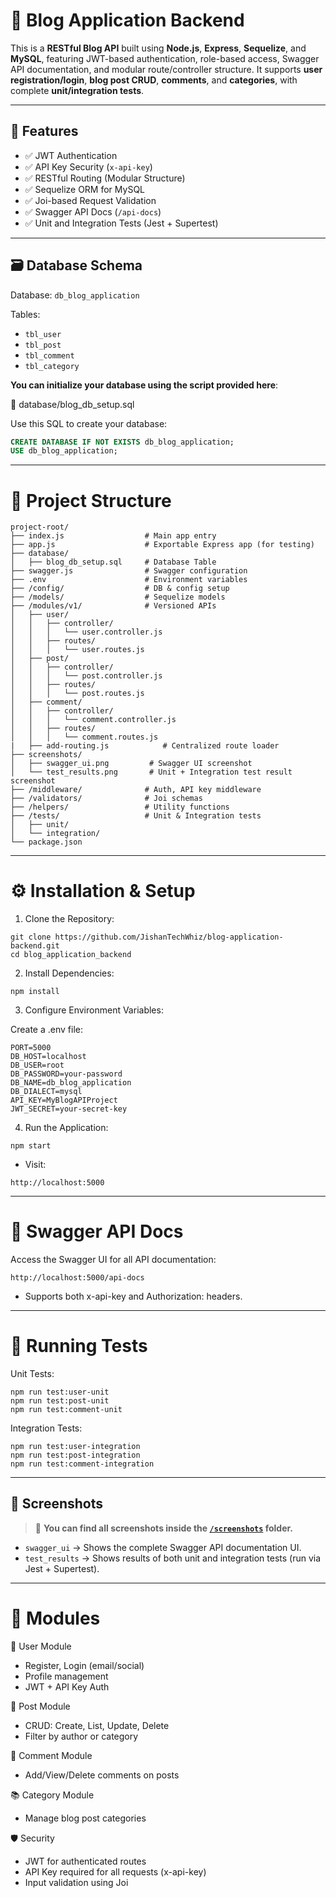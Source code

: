 # 📝 Blog Application Backend

This is a **RESTful Blog API** built using **Node.js**, **Express**, **Sequelize**, and **MySQL**, featuring JWT-based authentication, role-based access, Swagger API documentation, and modular route/controller structure. It supports **user registration/login**, **blog post CRUD**, **comments**, and **categories**, with complete **unit/integration tests**.

---

## 🚀 Features

- ✅ JWT Authentication
- ✅ API Key Security (`x-api-key`)
- ✅ RESTful Routing (Modular Structure)
- ✅ Sequelize ORM for MySQL
- ✅ Joi-based Request Validation
- ✅ Swagger API Docs (`/api-docs`)
- ✅ Unit and Integration Tests (Jest + Supertest)

---

## 🗃️ Database Schema

Database: `db_blog_application`

Tables:

- `tbl_user`
- `tbl_post`
- `tbl_comment`
- `tbl_category`

**You can initialize your database using the script provided here**:

📄 database/blog_db_setup.sql

Use this SQL to create your database:

```sql
CREATE DATABASE IF NOT EXISTS db_blog_application;
USE db_blog_application;
```

---

# 📁 Project Structure


```
project-root/
├── index.js                  # Main app entry
├── app.js                    # Exportable Express app (for testing)
├── database/
│   ├── blog_db_setup.sql     # Database Table
├── swagger.js                # Swagger configuration
├── .env                      # Environment variables
├── /config/                  # DB & config setup
├── /models/                  # Sequelize models
├── /modules/v1/              # Versioned APIs
│   ├── user/
│   │   ├── controller/
│   │   │   └── user.controller.js
│   │   ├── routes/
│   │   │   └── user.routes.js
│   ├── post/
│   │   ├── controller/
│   │   │   └── post.controller.js
│   │   ├── routes/
│   │   │   └── post.routes.js
│   ├── comment/
│   │   ├── controller/
│   │   │   └── comment.controller.js
│   │   ├── routes/
│   │   │   └── comment.routes.js
|   ├── add-routing.js            # Centralized route loader
├── screenshots/
│   ├── swagger_ui.png         # Swagger UI screenshot
│   └── test_results.png       # Unit + Integration test result screenshot
├── /middleware/              # Auth, API key middleware
├── /validators/              # Joi schemas
├── /helpers/                 # Utility functions
├── /tests/                   # Unit & Integration tests
│   ├── unit/
│   └── integration/
└── package.json

```

---


# ⚙️ Installation & Setup
1. Clone the Repository:
```
git clone https://github.com/JishanTechWhiz/blog-application-backend.git
cd blog_application_backend
```

2. Install Dependencies:
```
npm install
```

3. Configure Environment Variables:

Create a .env file:
```
PORT=5000
DB_HOST=localhost
DB_USER=root
DB_PASSWORD=your-password
DB_NAME=db_blog_application
DB_DIALECT=mysql
API_KEY=MyBlogAPIProject
JWT_SECRET=your-secret-key
```
4. Run the Application:
```
npm start
```
 - Visit:
```
http://localhost:5000
```
---


# 📖 Swagger API Docs
Access the Swagger UI for all API documentation:
```
http://localhost:5000/api-docs
```
- Supports both x-api-key and Authorization: <JWT> headers.



--- 
# 🧪 Running Tests

Unit Tests:
```
npm run test:user-unit
npm run test:post-unit
npm run test:comment-unit
```

Integration Tests:
```
npm run test:user-integration
npm run test:post-integration
npm run test:comment-integration
```

--- 

## 📸 Screenshots

> 📁 **You can find all screenshots inside the [`/screenshots`](./screenshots) folder.**

- `swagger_ui` → Shows the complete Swagger API documentation UI.
- `test_results` → Shows results of both unit and integration tests (run via Jest + Supertest).

---

# 📂 Modules
🔐 User Module
- Register, Login (email/social)
- Profile management
- JWT + API Key Auth


📝 Post Module
- CRUD: Create, List, Update, Delete
- Filter by author or category

💬 Comment Module
- Add/View/Delete comments on posts

📚 Category Module
- Manage blog post categories

🛡️ Security
- JWT for authenticated routes
- API Key required for all requests (x-api-key)
- Input validation using Joi

